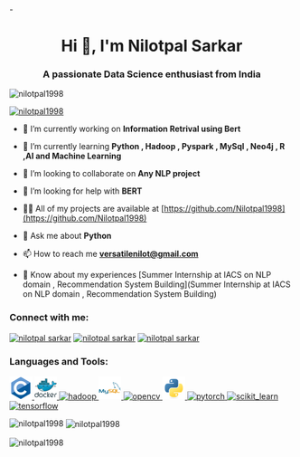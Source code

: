 -<h1 align="center">Hi 👋, I'm Nilotpal Sarkar</h1>
<h3 align="center">A passionate Data Science enthusiast from India</h3>

<p align="left"> <img src="https://komarev.com/ghpvc/?username=nilotpal1998&label=Profile%20views&color=0e75b6&style=flat" alt="nilotpal1998" /> </p>

<p align="left"> <a href="https://github.com/ryo-ma/github-profile-trophy"><img src="https://github-profile-trophy.vercel.app/?username=nilotpal1998" alt="nilotpal1998" /></a> </p>

- 🔭 I’m currently working on **Information Retrival using Bert**

- 🌱 I’m currently learning **Python , Hadoop , Pyspark , MySql , Neo4j , R ,AI and Machine Learning**

- 👯 I’m looking to collaborate on **Any NLP project**

- 🤝 I’m looking for help with **BERT**

- 👨‍💻 All of my projects are available at [https://github.com/Nilotpal1998](https://github.com/Nilotpal1998)

- 💬 Ask me about **Python**

- 📫 How to reach me **versatilenilot@gmail.com**

- 📄 Know about my experiences [Summer Internship at IACS on NLP domain , Recommendation System Building](Summer Internship at IACS on NLP domain , Recommendation System Building)



<h3 align="left">Connect with me:</h3>
<p align="left">
<a href="https://linkedin.com/in/nilotpal sarkar" target="blank"><img align="center" src="https://raw.githubusercontent.com/rahuldkjain/github-profile-readme-generator/master/src/images/icons/Social/linked-in-alt.svg" alt="nilotpal sarkar" height="30" width="40" /></a>
<a href="https://kaggle.com/nilotpal sarkar" target="blank"><img align="center" src="https://raw.githubusercontent.com/rahuldkjain/github-profile-readme-generator/master/src/images/icons/Social/kaggle.svg" alt="nilotpal sarkar" height="30" width="40" /></a>
<a href="https://fb.com/nilotpal sarkar" target="blank"><img align="center" src="https://raw.githubusercontent.com/rahuldkjain/github-profile-readme-generator/master/src/images/icons/Social/facebook.svg" alt="nilotpal sarkar" height="30" width="40" /></a>
</p>

<h3 align="left">Languages and Tools:</h3>
<p align="left"> <a href="https://www.cprogramming.com/" target="_blank"> <img src="https://raw.githubusercontent.com/devicons/devicon/master/icons/c/c-original.svg" alt="c" width="40" height="40"/> </a> <a href="https://www.docker.com/" target="_blank"> <img src="https://raw.githubusercontent.com/devicons/devicon/master/icons/docker/docker-original-wordmark.svg" alt="docker" width="40" height="40"/> </a> <a href="https://hadoop.apache.org/" target="_blank"> <img src="https://www.vectorlogo.zone/logos/apache_hadoop/apache_hadoop-icon.svg" alt="hadoop" width="40" height="40"/> </a> <a href="https://www.mysql.com/" target="_blank"> <img src="https://raw.githubusercontent.com/devicons/devicon/master/icons/mysql/mysql-original-wordmark.svg" alt="mysql" width="40" height="40"/> </a> <a href="https://opencv.org/" target="_blank"> <img src="https://www.vectorlogo.zone/logos/opencv/opencv-icon.svg" alt="opencv" width="40" height="40"/> </a> <a href="https://www.python.org" target="_blank"> <img src="https://raw.githubusercontent.com/devicons/devicon/master/icons/python/python-original.svg" alt="python" width="40" height="40"/> </a> <a href="https://pytorch.org/" target="_blank"> <img src="https://www.vectorlogo.zone/logos/pytorch/pytorch-icon.svg" alt="pytorch" width="40" height="40"/> </a> <a href="https://scikit-learn.org/" target="_blank"> <img src="https://upload.wikimedia.org/wikipedia/commons/0/05/Scikit_learn_logo_small.svg" alt="scikit_learn" width="40" height="40"/> </a> <a href="https://www.tensorflow.org" target="_blank"> <img src="https://www.vectorlogo.zone/logos/tensorflow/tensorflow-icon.svg" alt="tensorflow" width="40" height="40"/> </a> </p>

<p><img align="left" src="https://github-readme-stats.vercel.app/api/top-langs?username=nilotpal1998&show_icons=true&locale=en&layout=compact" alt="nilotpal1998" /></p>

<p>&nbsp;<img align="center" src="https://github-readme-stats.vercel.app/api?username=nilotpal1998&show_icons=true&locale=en" alt="nilotpal1998" /></p>

<p><img align="center" src="https://github-readme-streak-stats.herokuapp.com/?user=nilotpal1998&" alt="nilotpal1998" /></p>
